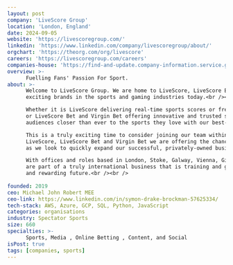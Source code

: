 ```yaml
---
layout: post
company: 'LiveScore Group'
location: 'London, England'
date: 2024-09-05
website: 'https://livescoregroup.com/'
linkedin: 'https://www.linkedin.com/company/livescoregroup/about/'
orgchart: 'https://theorg.com/org/livescore'
careers: 'https://livescoregroup.com/careers'
companies-house: 'https://find-and-update.company-information.service.gov.uk/company/11881256'
overview: >-
      Fuelling Fans' Passion For Sport.
about: >-
      Welcome to LiveScore Group. We are home to LiveScore, LiveScore Bet and Virgin Bet, three of the most 
      exciting brands in the sports and gaming industries today.<br /><br />

      Whether it is LiveScore delivering real-time sports scores or free-to-air live streams to its global userbase, 
      or LiveScore Bet and Virgin Bet offering innovative and trusted sportsbook betting opportunities, we bring our 
      audiences closer than ever to the sports they love with our best-in-class products.<br /><br />

      This is a truly exciting time to consider joining our team within the LiveScore Group. Across our core brands at 
      LiveScore, LiveScore Bet and Virgin Bet we are offering the chance to work in the heart of the sport industry, 
      as we look to quickly expand our successful, privately-owned business.<br /><br />

      With offices and roles based in London, Stoke, Galway, Vienna, Gibraltar, Lagos, Malta and Cape Town, our staff 
      are part of a truly international business that is training and growing together, and empowered to build a bright 
      and rewarding future.<br /><br />
  
founded: 2019
ceo: Michael John Robert MEE
ceo-link: https://www.linkedin.com/in/symon-drake-brockman-57625334/
tech-stack: AWS, Azure, GCP, SQL, Python, JavaScript 
categories: organisations
industry: Spectator Sports
size: 660
specialties: >-
      Sports, Media , Online Betting , Content, and Social
isPost: true
tags: [companies, sports]
---
```


